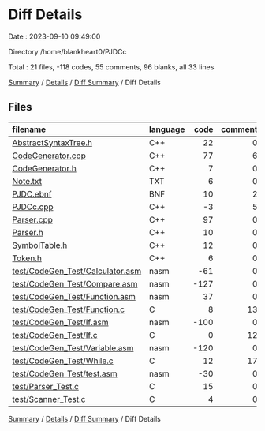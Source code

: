 # Diff Details

Date : 2023-09-10 09:49:00

Directory /home/blankheart0/PJDCc

Total : 21 files,  -118 codes, 55 comments, 96 blanks, all 33 lines

[Summary](results.md) / [Details](details.md) / [Diff Summary](diff.md) / Diff Details

## Files
| filename | language | code | comment | blank | total |
| :--- | :--- | ---: | ---: | ---: | ---: |
| [AbstractSyntaxTree.h](/AbstractSyntaxTree.h) | C++ | 22 | 0 | 12 | 34 |
| [CodeGenerator.cpp](/CodeGenerator.cpp) | C++ | 77 | 6 | 35 | 118 |
| [CodeGenerator.h](/CodeGenerator.h) | C++ | 7 | 0 | 2 | 9 |
| [Note.txt](/Note.txt) | TXT | 6 | 0 | 0 | 6 |
| [PJDC.ebnf](/PJDC.ebnf) | BNF | 10 | 2 | 6 | 18 |
| [PJDCc.cpp](/PJDCc.cpp) | C++ | -3 | 5 | 1 | 3 |
| [Parser.cpp](/Parser.cpp) | C++ | 97 | 0 | 32 | 129 |
| [Parser.h](/Parser.h) | C++ | 10 | 0 | 5 | 15 |
| [SymbolTable.h](/SymbolTable.h) | C++ | 12 | 0 | 4 | 16 |
| [Token.h](/Token.h) | C++ | 6 | 0 | 0 | 6 |
| [test/CodeGen_Test/Calculator.asm](/test/CodeGen_Test/Calculator.asm) | nasm | -61 | 0 | -4 | -65 |
| [test/CodeGen_Test/Compare.asm](/test/CodeGen_Test/Compare.asm) | nasm | -127 | 0 | -4 | -131 |
| [test/CodeGen_Test/Function.asm](/test/CodeGen_Test/Function.asm) | nasm | 37 | 0 | 3 | 40 |
| [test/CodeGen_Test/Function.c](/test/CodeGen_Test/Function.c) | C | 8 | 13 | 5 | 26 |
| [test/CodeGen_Test/If.asm](/test/CodeGen_Test/If.asm) | nasm | -100 | 0 | -4 | -104 |
| [test/CodeGen_Test/If.c](/test/CodeGen_Test/If.c) | C | 0 | 12 | 1 | 13 |
| [test/CodeGen_Test/Variable.asm](/test/CodeGen_Test/Variable.asm) | nasm | -120 | 0 | -4 | -124 |
| [test/CodeGen_Test/While.c](/test/CodeGen_Test/While.c) | C | 12 | 17 | 5 | 34 |
| [test/CodeGen_Test/test.asm](/test/CodeGen_Test/test.asm) | nasm | -30 | 0 | -4 | -34 |
| [test/Parser_Test.c](/test/Parser_Test.c) | C | 15 | 0 | 3 | 18 |
| [test/Scanner_Test.c](/test/Scanner_Test.c) | C | 4 | 0 | 2 | 6 |

[Summary](results.md) / [Details](details.md) / [Diff Summary](diff.md) / Diff Details